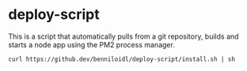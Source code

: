 # deploy-script
This is a script that automatically pulls from a git repository, builds and starts a node app using the PM2 process manager.

`curl https://github.dev/benniloidl/deploy-script/install.sh | sh`
